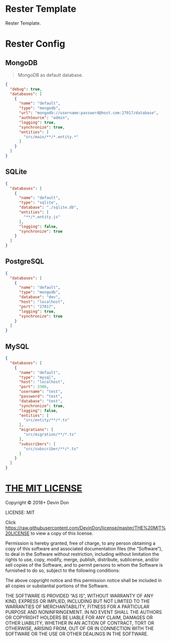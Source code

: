 # Rester Template

Rester Template.

# Rester Config

## MongoDB

> MongoDB as default database.

```json
{
  "debug": true,
  "databases": [
    {
      "name": "default",
      "type": "mongodb",
      "url": "mongodb://username:password@host.com:27017/database",
      "authSource": "admin",
      "logging": true,
      "synchronize": true,
      "entities": [
        "src/main/**/*.entity.*"
      ]
    }
  ]
}
```

## SQLite

```json
{
  "databases": [
    {
      "name": "default",
      "type": "sqlite",
      "database": "./sqlite.db",
      "entities": [
        "**/*.entity.js"
      ],
      "logging": false,
      "synchronize": true
    }
  ]
}
```

## PostgreSQL

```json
{
  "databases": [
    {
      "name": "default",
      "type": "mongodb",
      "database": "dev",
      "host": "localhost",
      "port": "27017",
      "logging": true,
      "synchronize": true
    }
  ]
}
```

## MySQL

```json
{
  "databases": [
    {
      "name": "default",
      "type": "mysql",
      "host": "localhost",
      "port": 3306,
      "username": "test",
      "password": "test",
      "database": "test",
      "synchronize": true,
      "logging": false,
      "entities": [
        "src/entity/**/*.ts"
      ],
      "migrations": [
        "src/migration/**/*.ts"
      ],
      "subscribers": [
        "src/subscriber/**/*.ts"
      ]
    }
  ]
}
```

# [THE MIT LICENSE](https://raw.githubusercontent.com/DevinDon/license/master/THE%20MIT%20LICENSE)

Copyright © 2018+ Devin Don

LICENSE: MIT

Click <https://raw.githubusercontent.com/DevinDon/license/master/THE%20MIT%20LICENSE> to view a copy of this license.

Permission is hereby granted, free of charge, to any person obtaining a copy of this software and associated documentation files (the “Software”), to deal in the Software without restriction, including without limitation the rights to use, copy, modify, merge, publish, distribute, sublicense, and/or sell copies of the Software, and to permit persons to whom the Software is furnished to do so, subject to the following conditions:

The above copyright notice and this permission notice shall be included in all copies or substantial portions of the Software.

THE SOFTWARE IS PROVIDED “AS IS”, WITHOUT WARRANTY OF ANY KIND, EXPRESS OR IMPLIED, INCLUDING BUT NOT LIMITED TO THE WARRANTIES OF MERCHANTABILITY, FITNESS FOR A PARTICULAR PURPOSE AND NONINFRINGEMENT. IN NO EVENT SHALL THE AUTHORS OR COPYRIGHT HOLDERS BE LIABLE FOR ANY CLAIM, DAMAGES OR OTHER LIABILITY, WHETHER IN AN ACTION OF CONTRACT, TORT OR OTHERWISE, ARISING FROM, OUT OF OR IN CONNECTION WITH THE SOFTWARE OR THE USE OR OTHER DEALINGS IN THE SOFTWARE.
